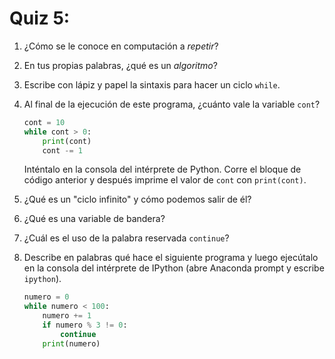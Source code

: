 # Quiz 5: 

1. ¿Cómo se le conoce en computación a *repetir*?

1. En tus propias palabras, ¿qué es un *algoritmo*?

1. Escribe con lápiz y papel la sintaxis para hacer un ciclo `while`.

1. Al final de la ejecución de este programa, ¿cuánto vale la variable `cont`?

    ```python
    cont = 10
    while cont > 0:
        print(cont)
        cont -= 1
    ```
    Inténtalo en la consola del intérprete de Python. Corre el bloque de código anterior y después imprime el valor de `cont` con `print(cont)`.
1. ¿Qué es un "ciclo infinito" y cómo podemos salir de él?
1. ¿Qué es una variable de bandera?
1. ¿Cuál es el uso de la palabra reservada `continue`?
1. Describe en palabras qué hace el siguiente programa y luego ejecútalo en la consola del intérprete de IPython (abre Anaconda prompt y escribe `ipython`).

    ```python
    numero = 0
    while numero < 100:
        numero += 1
        if numero % 3 != 0:
            continue
        print(numero)
    ```
